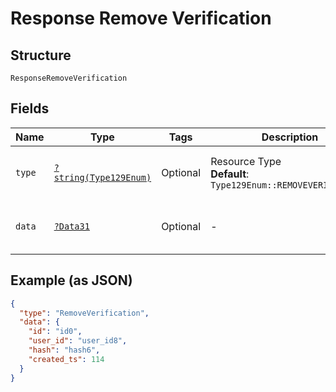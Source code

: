 
# Response Remove Verification

## Structure

`ResponseRemoveVerification`

## Fields

| Name | Type | Tags | Description | Getter | Setter |
|  --- | --- | --- | --- | --- | --- |
| `type` | [`?string(Type129Enum)`](../../doc/models/type-129-enum.md) | Optional | Resource Type<br>**Default**: `Type129Enum::REMOVEVERIFICATION` | getType(): ?string | setType(?string type): void |
| `data` | [`?Data31`](../../doc/models/data-31.md) | Optional | - | getData(): ?Data31 | setData(?Data31 data): void |

## Example (as JSON)

```json
{
  "type": "RemoveVerification",
  "data": {
    "id": "id0",
    "user_id": "user_id8",
    "hash": "hash6",
    "created_ts": 114
  }
}
```

